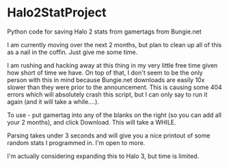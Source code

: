 # Halo2StatProject
Python code for saving Halo 2 stats from gamertags from Bungie.net

I am currently moving over the next 2 months, but plan to clean up all of this as a nail in the coffin.  Just give me some time.

I am rushing and hacking away at this thing in my very little free time given how short of time we have. On top of that, I don't seem to be the only person with this in mind because Bungie.net downloads are easily 10x slower than they were prior to the announcement. This is causing some 404 errors which will absolutely crash this script, but I can only say to run it again (and it will take a while....).


To use - put gamertag into any of the blanks on the right (so you can add all your 2 months), and click Download.  This will take a WHILE.  

Parsing takes under 3 seconds and will give you a nice printout of some random stats I programmed in.  I'm open to more. 

I'm actually considering expanding this to Halo 3, but time is limited.

